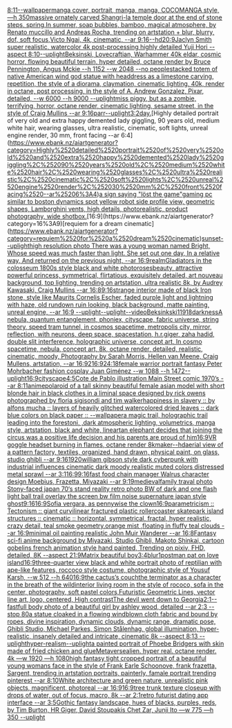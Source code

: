 [8:11](https://www.ebank.nz/aiartgenerator?category=8%3A11)[--wallpaper](https://www.ebank.nz/aiartgenerator?category=--wallpaper)[manga cover, portrait, manga, manga, COCOMANGA style, —h 350](https://www.ebank.nz/aiartgenerator?category=manga%2520cover%2C%2520portrait%2C%2520manga%2C%2520manga%2C%2520COCOMANGA%2520style%2C%2520%E2%80%94h%2520350)[massive ornately carved Shangri-la temple door at the end of stone steps, spring,In summer, soap bubbles, bamboo, magical atmosphere, by Renato muccillo and Andreas Rocha, trending on artstation + blur, blurry, dof, soft focus,Victo Ngai, 4k, cinematic, --ar 9:16](https://www.ebank.nz/aiartgenerator?category=massive%2520ornately%2520carved%2520Shangri-la%2520temple%2520door%2520at%2520the%2520end%2520of%2520stone%2520steps%2C%2520spring%2CIn%2520summer%2C%2520soap%2520bubbles%2C%2520bamboo%2C%2520magical%2520atmosphere%2C%2520by%2520Renato%2520muccillo%2520and%2520Andreas%2520Rocha%2C%2520trending%2520on%2520artstation%2520%2B%2520blur%2C%2520blurry%2C%2520dof%2C%2520soft%2520focus%2CVicto%2520Ngai%2C%25204k%2C%2520cinematic%2C%2520--ar%25209%3A16)[--hd](https://www.ebank.nz/aiartgenerator?category=--hd)[20:9](https://www.ebank.nz/aiartgenerator?category=20%3A9)[Jaclyn Smith super realistic, watercolor 4k post-processing highly detailed Yuji Hori --aspect 8:10](https://www.ebank.nz/aiartgenerator?category=Jaclyn%2520Smith%2520super%2520realistic%2C%2520watercolor%25204k%2520post-processing%2520highly%2520detailed%2520Yuji%2520Hori%2520--aspect%25208%3A10)[--uplight](https://www.ebank.nz/aiartgenerator?category=--uplight)[Beksinski, Lovecraftian, Warhammer 40k eldar, cosmic horror, flowing beautiful terrain, hyper detailed, octane render by Bruce Pennington, Angus Mckie --h 1152 --w 2048 --no people](https://www.ebank.nz/aiartgenerator?category=Beksinski%2C%2520Lovecraftian%2C%2520Warhammer%252040k%2520eldar%2C%2520cosmic%2520horror%2C%2520flowing%2520beautiful%2520terrain%2C%2520hyper%2520detailed%2C%2520octane%2520render%2520by%2520Bruce%2520Pennington%2C%2520Angus%2520Mckie%2520--h%25201152%2520--w%25202048%2520--no%2520people)[stacked totem of native American wind god statue with headdress as a limestone carving, repetition, the style of a diorama, claymation, cinematic lighting, 40k, render in octane, post processing, in the style of A. Andrew Gonzalez, Pixar, detailed, --w 6000 --h 9000 --uplight](https://www.ebank.nz/aiartgenerator?category=stacked%2520totem%2520of%2520native%2520American%2520wind%2520god%2520statue%2520with%2520headdress%2520as%2520a%2520limestone%2520carving%2C%2520repetition%2C%2520the%2520style%2520of%2520a%2520diorama%2C%2520claymation%2C%2520cinematic%2520lighting%2C%252040k%2C%2520render%2520in%2520octane%2C%2520post%2520processing%2C%2520in%2520the%2520style%2520of%2520A.%2520Andrew%2520Gonzalez%2C%2520Pixar%2C%2520detailed%2C%2520--w%25206000%2520--h%25209000%2520--uplight)[miss piggy, but as a zombie, terrifying, horror, octane render, cinematic lighting, sesame street, in the style of Craig Mullins --ar 9:16](https://www.ebank.nz/aiartgenerator?category=miss%2520piggy%2C%2520but%2520as%2520a%2520zombie%2C%2520terrifying%2C%2520horror%2C%2520octane%2520render%2C%2520cinematic%2520lighting%2C%2520sesame%2520street%2C%2520in%2520the%2520style%2520of%2520Craig%2520Mullins%2520--ar%25209%3A16)[parr](https://www.ebank.nz/aiartgenerator?category=parr)[--uplight](https://www.ebank.nz/aiartgenerator?category=--uplight)[3:2](https://www.ebank.nz/aiartgenerator?category=3%3A2)[day.](https://www.ebank.nz/aiartgenerator?category=day.)[Highly detailed portrait of very old and extra happy demented lady giggling, 90 years old, medium white hair, wearing glasses, ultra realistic, cinematic, soft lights, unreal engine render, 30 mm, front facing --ar 6:4](https://www.ebank.nz/aiartgenerator?category=Highly%2520detailed%2520portrait%2520of%2520very%2520old%2520and%2520extra%2520happy%2520demented%2520lady%2520giggling%2C%252090%2520years%2520old%2C%2520medium%2520white%2520hair%2C%2520wearing%2520glasses%2C%2520ultra%2520realistic%2C%2520cinematic%2C%2520soft%2520lights%2C%2520unreal%2520engine%2520render%2C%252030%2520mm%2C%2520front%2520facing%2520--ar%25206%3A4)[a sign saying "löst the game"](https://www.ebank.nz/aiartgenerator?category=a%2520sign%2520saying%2520%22l%C3%B6st%2520the%2520game%22)[gaming pc similar to boston dynamics spot yellow robot side profile view, geometric shapes, Lamborghini vents, high details, photorealistic, product photography, wide shot](https://www.ebank.nz/aiartgenerator?category=gaming%2520pc%2520similar%2520to%2520boston%2520dynamics%2520spot%2520yellow%2520robot%2520side%2520profile%2520view%2C%2520geometric%2520shapes%2C%2520Lamborghini%2520vents%2C%2520high%2520details%2C%2520photorealistic%2C%2520product%2520photography%2C%2520wide%2520shot)[box.](https://www.ebank.nz/aiartgenerator?category=box.)[16:9](https://www.ebank.nz/aiartgenerator?category=16%3A9)[requiem for a dream cinematic](https://www.ebank.nz/aiartgenerator?category=requiem%2520for%2520a%2520dream%2520cinematic)[](https://www.ebank.nz/aiartgenerator?category=)[sunset](https://www.ebank.nz/aiartgenerator?category=sunset)[--uplight](https://www.ebank.nz/aiartgenerator?category=--uplight)[high resolution photo There was a young woman named Bright, Whose speed was much faster than light. She set out one day, In a relative way, And returned on the previous night, --ar 16:9](https://www.ebank.nz/aiartgenerator?category=high%2520resolution%2520photo%2520There%2520was%2520a%2520young%2520woman%2520named%2520Bright%2C%2520Whose%2520speed%2520was%2520much%2520faster%2520than%2520light.%2520She%2520set%2520out%2520one%2520day%2C%2520In%2520a%2520relative%2520way%2C%2520And%2520returned%2520on%2520the%2520previous%2520night%2C%2520--ar%252016%3A9)[realm](https://www.ebank.nz/aiartgenerator?category=realm)[Gladiators in the colosseum 1800s style black and white photo](https://www.ebank.nz/aiartgenerator?category=Gladiators%2520in%2520the%2520colosseum%25201800s%2520style%2520black%2520and%2520white%2520photo)[roses](https://www.ebank.nz/aiartgenerator?category=roses)[beauty, attractive powerful princess, symmetrical, flirtatious, exquisitely detailed, art nouveau background, top lighting, trending on artstation, ultra realistic 8k, by Audrey Kawasaki, Craig Mullins --ar 16:8](https://www.ebank.nz/aiartgenerator?category=beauty%2C%2520attractive%2520powerful%2520princess%2C%2520symmetrical%2C%2520flirtatious%2C%2520exquisitely%2520detailed%2C%2520art%2520nouveau%2520background%2C%2520top%2520lighting%2C%2520trending%2520on%2520artstation%2C%2520ultra%2520realistic%25208k%2C%2520by%2520Audrey%2520Kawasaki%2C%2520Craig%2520Mullins%2520--ar%252016%3A8)[9:16](https://www.ebank.nz/aiartgenerator?category=9%3A16)[strange interior made of black Iron stone, style like Maurits Cornelis Escher, faded purple light and lightning with haze, old rundown ruin looking, black background, matte painting, unreal engine, --ar 16:9 --uplight](https://www.ebank.nz/aiartgenerator?category=strange%2520interior%2520made%2520of%2520black%2520Iron%2520stone%2C%2520style%2520like%2520Maurits%2520Cornelis%2520Escher%2C%2520faded%2520purple%2520light%2520and%2520lightning%2520with%2520haze%2C%2520old%2520rundown%2520ruin%2520looking%2C%2520black%2520background%2C%2520matte%2520painting%2C%2520unreal%2520engine%2C%2520--ar%252016%3A9%2520--uplight)[--uplight](https://www.ebank.nz/aiartgenerator?category=--uplight)[--video](https://www.ebank.nz/aiartgenerator?category=--video)[Beksinkski](https://www.ebank.nz/aiartgenerator?category=Beksinkski)[](https://www.ebank.nz/aiartgenerator?category=)[11918](https://www.ebank.nz/aiartgenerator?category=11918)[darkness](https://www.ebank.nz/aiartgenerator?category=darkness)[A nebula, quantum entanglement, phoniex, cityscape, fabric universe, string theory, speed tram tunnel, in cosmos spacetime, metropolis city, mirror, reflection, with neurons, deep space, spacestation, h.r.giger, zaha hadid, double slit interference, holographic universe, concept art, In cosmo spacetime, nebula, concept art, 8k, octane render, detailed, realistic, cinematic, moody, Photography by Sarah Morris, Hellen van Meene, Craig Mullens, artstation, --ar 16:9](https://www.ebank.nz/aiartgenerator?category=A%2520nebula%2C%2520quantum%2520entanglement%2C%2520phoniex%2C%2520cityscape%2C%2520fabric%2520universe%2C%2520string%2520theory%2C%2520speed%2520tram%2520tunnel%2C%2520in%2520cosmos%2520spacetime%2C%2520metropolis%2520city%2C%2520mirror%2C%2520reflection%2C%2520with%2520neurons%2C%2520deep%2520space%2C%2520spacestation%2C%2520h.r.giger%2C%2520zaha%2520hadid%2C%2520double%2520slit%2520interference%2C%2520holographic%2520universe%2C%2520concept%2520art%2C%2520In%2520cosmo%2520spacetime%2C%2520nebula%2C%2520concept%2520art%2C%25208k%2C%2520octane%2520render%2C%2520detailed%2C%2520realistic%2C%2520cinematic%2C%2520moody%2C%2520Photography%2520by%2520Sarah%2520Morris%2C%2520Hellen%2520van%2520Meene%2C%2520Craig%2520Mullens%2C%2520artstation%2C%2520--ar%252016%3A9)[2](https://www.ebank.nz/aiartgenerator?category=2)[16:9](https://www.ebank.nz/aiartgenerator?category=16%3A9)[24:18](https://www.ebank.nz/aiartgenerator?category=24%3A18)[female warrior portrait fantasy Peter Mohrbacher fashion cosplay Juan Giménez --w 1088 --h 1472](https://www.ebank.nz/aiartgenerator?category=female%2520warrior%2520portrait%2520fantasy%2520Peter%2520Mohrbacher%2520fashion%2520cosplay%2520Juan%2520Gim%C3%A9nez%2520--w%25201088%2520--h%25201472)[--uplight](https://www.ebank.nz/aiartgenerator?category=--uplight)[16:9](https://www.ebank.nz/aiartgenerator?category=16%3A9)[cityscape](https://www.ebank.nz/aiartgenerator?category=cityscape)[4:5](https://www.ebank.nz/aiartgenerator?category=4%3A5)[Cote de Pablo illustration Main Street comic 1970’s --ar 8:11](https://www.ebank.nz/aiartgenerator?category=Cote%2520de%2520Pablo%2520illustration%2520Main%2520Street%2520comic%25201970%E2%80%99s%2520--ar%25208%3A11)[anime](https://www.ebank.nz/aiartgenerator?category=anime)[polaroid of a tall skinny beautiful female asian model with short blonde hair in black clothes in a liminal space designed by rick owens photographed by floria sigisondi and tim walker](https://www.ebank.nz/aiartgenerator?category=polaroid%2520of%2520a%2520tall%2520skinny%2520beautiful%2520female%2520asian%2520model%2520with%2520short%2520blonde%2520hair%2520in%2520black%2520clothes%2520in%2520a%2520liminal%2520space%2520designed%2520by%2520rick%2520owens%2520photographed%2520by%2520floria%2520sigisondi%2520and%2520tim%2520walker)[happiness in slavery :: by alfons mucha :: layers of heavily glitched watercolored dried leaves :: dark blue colors on black paper :: --wallpaper](https://www.ebank.nz/aiartgenerator?category=happiness%2520in%2520slavery%2520%3A%3A%2520by%2520alfons%2520mucha%2520%3A%3A%2520layers%2520of%2520heavily%2520glitched%2520watercolored%2520dried%2520leaves%2520%3A%3A%2520dark%2520blue%2520colors%2520on%2520black%2520paper%2520%3A%3A%2520--wallpaper)[a magic trail, holographic trail leading into the forest](https://www.ebank.nz/aiartgenerator?category=a%2520magic%2520trail%2C%2520holographic%2520trail%2520leading%2520into%2520the%2520forest)[oni, ,dark atmospheric lighting, volumetrics, manga style, artstation, black and white, lineart](https://www.ebank.nz/aiartgenerator?category=oni%2C%2520%2Cdark%2520atmospheric%2520lighting%2C%2520volumetrics%2C%2520manga%2520style%2C%2520artstation%2C%2520black%2520and%2520white%2C%2520lineart)[an elephant decides that joining the circus was a positive life decision and his parents are proud of him](https://www.ebank.nz/aiartgenerator?category=an%2520elephant%2520decides%2520that%2520joining%2520the%2520circus%2520was%2520a%2520positive%2520life%2520decision%2520and%2520his%2520parents%2520are%2520proud%2520of%2520him)[16:9](https://www.ebank.nz/aiartgenerator?category=16%3A9)[VR goggle headset burning in flames, octane render 8k](https://www.ebank.nz/aiartgenerator?category=VR%2520goggle%2520headset%2520burning%2520in%2520flames%2C%2520octane%2520render%25208k)[maker](https://www.ebank.nz/aiartgenerator?category=maker)[--hd](https://www.ebank.nz/aiartgenerator?category=--hd)[aerial view of a pattern factory, textiles, organized, hand drawn, physical paint, on glass, studio ghibli --ar 9:16](https://www.ebank.nz/aiartgenerator?category=aerial%2520view%2520of%2520a%2520pattern%2520factory%2C%2520textiles%2C%2520organized%2C%2520hand%2520drawn%2C%2520physical%2520paint%2C%2520on%2520glass%2C%2520studio%2520ghibli%2520--ar%25209%3A16)[1920](https://www.ebank.nz/aiartgenerator?category=1920)[william gibson style dark cyberpunk with industrial influences cinematic dark moody realistic muted colors distressed metal sprawl --ar 3:1](https://www.ebank.nz/aiartgenerator?category=william%2520gibson%2520style%2520dark%2520cyberpunk%2520with%2520industrial%2520influences%2520cinematic%2520dark%2520moody%2520realistic%2520muted%2520colors%2520distressed%2520metal%2520sprawl%2520--ar%25203%3A1)[16:9](https://www.ebank.nz/aiartgenerator?category=16%3A9)[9:16](https://www.ebank.nz/aiartgenerator?category=9%3A16)[fast food chain manager Walrus character design Moebius, Frazetta, Miyazaki --ar 9:19](https://www.ebank.nz/aiartgenerator?category=fast%2520food%2520chain%2520manager%2520Walrus%2520character%2520design%2520Moebius%2C%2520Frazetta%2C%2520Miyazaki%2520--ar%25209%3A19)[medieval](https://www.ebank.nz/aiartgenerator?category=medieval)[family traval photo Stony-faced japan 70‘s stand reality retro photo BW of dark and one flash light ball trail overlay the screen bw film noise  supernature japan style ghost](https://www.ebank.nz/aiartgenerator?category=family%2520traval%2520photo%2520Stony-faced%2520japan%252070%E2%80%98s%2520stand%2520reality%2520retro%2520photo%2520BW%2520of%2520dark%2520and%2520one%2520flash%2520light%2520ball%2520trail%2520overlay%2520the%2520screen%2520bw%2520film%2520noise%2520%2520supernature%2520japan%2520style%2520ghost)[9:16](https://www.ebank.nz/aiartgenerator?category=9%3A16)[16:9](https://www.ebank.nz/aiartgenerator?category=16%3A9)[Sofia vergara, as pennywise the clown](https://www.ebank.nz/aiartgenerator?category=Sofia%2520vergara%2C%2520as%2520pennywise%2520the%2520clown)[16:9](https://www.ebank.nz/aiartgenerator?category=16%3A9)[parametricism :: Tectonism :: giant curvilinear fractured plastic rollercoaster skatepark island structures :: cinematic :: horizontal, symmetrical, fractal, hyper realistic, crazy detail, teal smoke geometry,orange mist ,floating in fluffy teal clouds --ar 16:9](https://www.ebank.nz/aiartgenerator?category=parametricism%2520%3A%3A%2520Tectonism%2520%3A%3A%2520giant%2520curvilinear%2520fractured%2520plastic%2520rollercoaster%2520skatepark%2520island%2520structures%2520%3A%3A%2520cinematic%2520%3A%3A%2520horizontal%2C%2520symmetrical%2C%2520fractal%2C%2520hyper%2520realistic%2C%2520crazy%2520detail%2C%2520teal%2520smoke%2520geometry%2Corange%2520mist%2520%2Cfloating%2520in%2520fluffy%2520teal%2520clouds%2520--ar%252016%3A9)[minimal oil painting realistic John Muir Wanderer --ar 16:8](https://www.ebank.nz/aiartgenerator?category=minimal%2520oil%2520painting%2520realistic%2520John%2520Muir%2520Wanderer%2520--ar%252016%3A8)[Fantasy sci-fi anime background by Miyazaki, Studio Ghibli, Makoto Shinkai, cartoon gobelins french animation style hand painted, Trending on pixiv, FHD, detailed, 8K --aspect 21:9](https://www.ebank.nz/aiartgenerator?category=Fantasy%2520sci-fi%2520anime%2520background%2520by%2520Miyazaki%2C%2520Studio%2520Ghibli%2C%2520Makoto%2520Shinkai%2C%2520cartoon%2520gobelins%2520french%2520animation%2520style%2520hand%2520painted%2C%2520Trending%2520on%2520pixiv%2C%2520FHD%2C%2520detailed%2C%25208K%2520--aspect%252021%3A9)[Matrix beautiful boy](https://www.ebank.nz/aiartgenerator?category=Matrix%2520beautiful%2520boy)[3:4](https://www.ebank.nz/aiartgenerator?category=3%3A4)[blur](https://www.ebank.nz/aiartgenerator?category=blur)[1](https://www.ebank.nz/aiartgenerator?category=1)[postman pat on love island](https://www.ebank.nz/aiartgenerator?category=postman%2520pat%2520on%2520love%2520island)[16:9](https://www.ebank.nz/aiartgenerator?category=16%3A9)[three-quarter view black and white portrait photo of reptilian with ape-like features, roccoco style costume, photographic style of Yousuf Karsh, --w 512 --h 640](https://www.ebank.nz/aiartgenerator?category=three-quarter%2520view%2520black%2520and%2520white%2520portrait%2520photo%2520of%2520reptilian%2520with%2520ape-like%2520features%2C%2520roccoco%2520style%2520costume%2C%2520photographic%2520style%2520of%2520Yousuf%2520Karsh%2C%2520--w%2520512%2520--h%2520640)[16:9](https://www.ebank.nz/aiartgenerator?category=16%3A9)[the cactus’s couch](https://www.ebank.nz/aiartgenerator?category=the%2520cactus%E2%80%99s%2520couch)[the terminator as a character in the breath of the wild](https://www.ebank.nz/aiartgenerator?category=the%2520terminator%2520as%2520a%2520character%2520in%2520the%2520breath%2520of%2520the%2520wild)[interior living room in the style of rococo, sofa in the center, photography, soft pastel colors,](https://www.ebank.nz/aiartgenerator?category=interior%2520living%2520room%2520in%2520the%2520style%2520of%2520rococo%2C%2520sofa%2520in%2520the%2520center%2C%2520photography%2C%2520soft%2520pastel%2520colors%2C)[Futuristic Geometric Lines, vector line art, logo, centered, High contrast](https://www.ebank.nz/aiartgenerator?category=Futuristic%2520Geometric%2520Lines%2C%2520vector%2520line%2520art%2C%2520logo%2C%2520centered%2C%2520High%2520contrast)[The devil went down to Georgia](https://www.ebank.nz/aiartgenerator?category=The%2520devil%2520went%2520down%2520to%2520Georgia)[2:1](https://www.ebank.nz/aiartgenerator?category=2%3A1)[--fast](https://www.ebank.nz/aiartgenerator?category=--fast)[full body photo of a beautiful girl by ashley wood, detailed --ar 2:3 --stop 80](https://www.ebank.nz/aiartgenerator?category=full%2520body%2520photo%2520of%2520a%2520beautiful%2520girl%2520by%2520ashley%2520wood%2C%2520detailed%2520--ar%25202%3A3%2520--stop%252080)[a statue cloaked in a flowing windblown cloth fabric and bound by ropes, divine inspiration, dynamic clouds, dynamic range, dramatic pose, Ghibli Studio, Michael Parkes, Simon Stålenhag, global illumination, hyper-realistic, insanely detailed and intricate, cinematic 8k --aspect 8:13 --uplight](https://www.ebank.nz/aiartgenerator?category=a%2520statue%2520cloaked%2520in%2520a%2520flowing%2520windblown%2520cloth%2520fabric%2520and%2520bound%2520by%2520ropes%2C%2520divine%2520inspiration%2C%2520dynamic%2520clouds%2C%2520dynamic%2520range%2C%2520dramatic%2520pose%2C%2520Ghibli%2520Studio%2C%2520Michael%2520Parkes%2C%2520Simon%2520St%C3%A5lenhag%2C%2520global%2520illumination%2C%2520hyper-realistic%2C%2520insanely%2520detailed%2520and%2520intricate%2C%2520cinematic%25208k%2520--aspect%25208%3A13%2520--uplight)[hyper-realism](https://www.ebank.nz/aiartgenerator?category=hyper-realism)[--uplight](https://www.ebank.nz/aiartgenerator?category=--uplight)[a painted portrait of Phoebe Bridgers with skin made of fried chicken and glue](https://www.ebank.nz/aiartgenerator?category=a%2520painted%2520portrait%2520of%2520Phoebe%2520Bridgers%2520with%2520skin%2520made%2520of%2520fried%2520chicken%2520and%2520glue)[Metaverse](https://www.ebank.nz/aiartgenerator?category=Metaverse)[alien. hyper real. octane render. 4k —w 1920 —h 1080](https://www.ebank.nz/aiartgenerator?category=alien.%2520hyper%2520real.%2520octane%2520render.%25204k%2520%E2%80%94w%25201920%2520%E2%80%94h%25201080)[high fantasy tight cropped portrait of a beautiful young womans face in the style of Frank Earle Schoonove, frank frazetta, Sargent, trending in artstation portraits, painterly, famale portrait trending pinterest --ar 8:10](https://www.ebank.nz/aiartgenerator?category=high%2520fantasy%2520tight%2520cropped%2520portrait%2520of%2520a%2520beautiful%2520young%2520womans%2520face%2520in%2520the%2520style%2520of%2520Frank%2520Earle%2520Schoonove%2C%2520frank%2520frazetta%2C%2520Sargent%2C%2520trending%2520in%2520artstation%2520portraits%2C%2520painterly%2C%2520famale%2520portrait%2520trending%2520pinterest%2520--ar%25208%3A10)[White architecture and green nature, unrealistic pink objects, magnificent, photoreal --ar 16:9](https://www.ebank.nz/aiartgenerator?category=White%2520architecture%2520and%2520green%2520nature%2C%2520unrealistic%2520pink%2520objects%2C%2520magnificent%2C%2520photoreal%2520--ar%252016%3A9)[16:9](https://www.ebank.nz/aiartgenerator?category=16%3A9)[tree trunk texture closeup with drops of water, out of focus, macro, 8k --ar 2:1](https://www.ebank.nz/aiartgenerator?category=tree%2520trunk%2520texture%2520closeup%2520with%2520drops%2520of%2520water%2C%2520out%2520of%2520focus%2C%2520macro%2C%25208k%2520--ar%25202%3A1)[retro futurist dating app interface --ar 3:5](https://www.ebank.nz/aiartgenerator?category=retro%2520futurist%2520dating%2520app%2520interface%2520--ar%25203%3A5)[Gothic fantasy landscape, hues of blacks, purples, reds, by Tim Burton, HR Giger, David Stoupakis Chet Zar, Junji Ito —w 775 —h 350 --uplight](https://www.ebank.nz/aiartgenerator?category=Gothic%2520fantasy%2520landscape%2C%2520hues%2520of%2520blacks%2C%2520purples%2C%2520reds%2C%2520by%2520Tim%2520Burton%2C%2520HR%2520Giger%2C%2520David%2520Stoupakis%2520Chet%2520Zar%2C%2520Junji%2520Ito%2520%E2%80%94w%2520775%2520%E2%80%94h%2520350%2520--uplight)